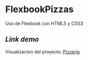 # FlexbookPizzas
Uso de Flexbook con HTML5 y CSS3
## *Link demo*
Visualizacion del proyecto: [Pizzeria](https://flexbookpizzas.netlify.app/)

